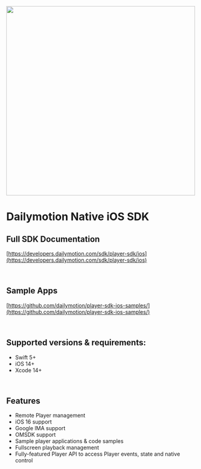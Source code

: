 <p float="left">
  <img src="https://corpostatic.dailymotion.com/corporate-cms-upload-assets-prod/uploads/sites/150001/2024/01/Dailymotion-for-Developers.png" width="500" />
</p>

# Dailymotion Native iOS SDK


## Full SDK Documentation
 [https://developers.dailymotion.com/sdk/player-sdk/ios](https://developers.dailymotion.com/sdk/player-sdk/ios)

 <br>

## Sample Apps
[https://github.com/dailymotion/player-sdk-ios-samples/](https://github.com/dailymotion/player-sdk-ios-samples/)

<br>

## Supported versions & requirements:
- Swift 5+
- iOS 14+
- Xcode 14+

<br>

## Features
- Remote Player management
- iOS 16 support
- Google IMA support
- OMSDK support
- Sample player applications & code samples
- Fullscreen playback management
- Fully-featured Player API to access Player events, state and native control
